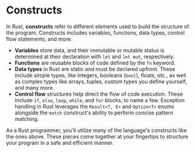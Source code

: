 # Constructs

In Rust, **constructs** refer to different elements used to build the structure of the program. Constructs includes variables, functions, data types, control flow statements, and more.

- **Variables** store data, and their immutable or mutable status is determined at their declaration with `let` and `let mut`, respectively.
- **Functions** are reusable blocks of code defined by the `fn` keyword.
- **Data types** in Rust are static and must be declared upfront. These include simple types, like integers, booleans (`bool`), floats, etc., as well as complex types like arrays, tuples, custom types you define yourself, and many more.
- **Control flow** structures help direct the flow of code execution. These include `if`, `else`, `loop`, `while`, and `for` blocks, to name a few. Exception handling in Rust leverages the `Result<T, E>` and `Option<T>` enums alongside the `match` construct's ability to perform concise pattern matching.

As a Rust programmer, you'll utilize many of the language's constructs like the ones above. These pieces come together at your fingertips to structure your program in a safe and efficient manner.
